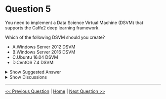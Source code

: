 # Question 5

You need to implement a Data Science Virtual Machine (DSVM) that supports the Caffe2 deep learning framework.

Which of the following DSVM should you create?

- A.Windows Server 2012 DSVM
- B.Windows Server 2016 DSVM
- C.Ubuntu 16.04 DSVM
- D.CentOS 7.4 DSVM

<details>
  <summary>Show Suggested Answer</summary>

<strong>C</strong><br>

</details>

<details>
  <summary>Show Discussions</summary>

<blockquote><p><strong>evangelist</strong> <code>(Sat 17 Aug 2024 06:29)</code> - <em>Upvotes: 2</em></p><p>Data Science Deep Learning has to be carried out on linux-based OS</p></blockquote>
<blockquote><p><strong>james2033</strong> <code>(Fri 12 Apr 2024 04:24)</code> - <em>Upvotes: 1</em></p><p>You need to implement a Data Science Virtual Machine (DSVM) that support Caffe2 deep learning framework. You should create DSVM &quot;Ubuntu 16.04 DSVM&quot; (Answer: C).</p></blockquote>
<blockquote><p><strong>Ratz</strong> <code>(Wed 07 Feb 2024 01:07)</code> - <em>Upvotes: 1</em></p><p>Recent Update:
The DSVM is available on:

Windows Server 2019
Windows Server 2022 (Preview)
Ubuntu 20.04 LTS</p></blockquote>

<blockquote><p><strong>PopeyeDS</strong> <code>(Sun 14 Jan 2024 08:18)</code> - <em>Upvotes: 1</em></p><p>Ubuntu 16.04 is generally preferred for its strong support in the deep learning community and its compatibility with Caffe2.</p></blockquote>
<blockquote><p><strong>orionduo</strong> <code>(Tue 15 Aug 2023 07:06)</code> - <em>Upvotes: 3</em></p><p>The answer is correct.
ref.
https://learn.microsoft.com/en-gb/archive/blogs/machinelearning/deep-learning-with-caffe2-on-the-azure-data-science-virtual-machine</p></blockquote>
<blockquote><p><strong>emmanuelodenyire</strong> <code>(Mon 31 Jul 2023 06:24)</code> - <em>Upvotes: 1</em></p><p>The correct option would be C. 
Ubuntu 16.04 DSVM. The Caffe2 deep learning framework is supported on Ubuntu 16.04, so creating a Data Science Virtual Machine based on that operating system would provide the necessary environment for running the framework. Other options may also work, but this one is specifically mentioned as being supported by the Caffe2 framework.</p></blockquote>
<blockquote><p><strong>Shyam_kishor</strong> <code>(Mon 10 Apr 2023 18:29)</code> - <em>Upvotes: 1</em></p><p>answer c is correct.
Verify the answer on : https://caffe.berkeleyvision.org/installation.html</p></blockquote>
<blockquote><p><strong>kkkk_jjjj</strong> <code>(Sun 18 Sep 2022 08:49)</code> - <em>Upvotes: 4</em></p><p>on exam 18/03/2022</p></blockquote>
<blockquote><p><strong>Gabonia</strong> <code>(Sun 19 Feb 2023 14:15)</code> - <em>Upvotes: 1</em></p><p>i agree</p></blockquote>

</details>

---

[<< Previous Question](question_4.md) | [Home](../index.md) | [Next Question >>](question_6.md)
